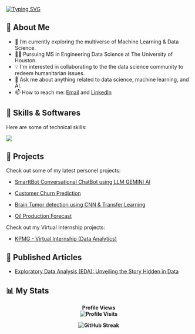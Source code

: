 [![Typing SVG](https://readme-typing-svg.demolab.com?font=Fira+Code&pause=1000&color=2ECC40&width=720&lines=%F0%9F%91%8B+%0A+Hey%2C+there%21%21+I'm+Manish+and+Welcome+to+my+Profile%21)](https://git.io/typing-svg)

## :dart:  About Me 

- 🔭 I’m currently exploring the multiverse of Machine Learning & Data Science.
- :man_student: Pursuing MS in Engineering Data Science at The University of Houston.
- :bulb: I'm interested in collaborating to the the data science community to redeem humanitarian issues.
- 💬 Ask me about anything related to data science, machine learning, and AI.
- 📫 How to reach me: [Email](mrawat@cougarnet.uh.edu) and [LinkedIn](https://www.linkedin.com/in/manishrawat07/)           
              
## :toolbox:  Skills & Softwares

Here are some of technical skills:

<p align="left">
  <a href="https://skillicons.dev">
    <img src="https://skillicons.dev/icons?i=py,r,mysql,aws,tensorflow,ai,pytorch,kubernetes,html,django,flask,stackoverflow,git" />
  </a>
</p>
              
## :briefcase:  Projects 

Check out some of my latest personel projects:
- [SmarttBot Conversational ChatBot using LLM GEMINI AI](https://github.com/ManishRawat07/SmartBot)

- [Customer Churn Prediction](https://checkcustomerchurn.streamlit.app/)
  
- [Brain Tumor detection using CNN & Transfer Learning](https://github.com/ManishRawat07/Brain-Tumor-detection-using-CNN-TL)

- [Oil Production Forecast](https://github.com/ManishRawat07/PETR6397-Final-Project-Oil-Production-Forecasting-using-Machine-Learning)


Check out my Virtual Internship projects:

- [KPMG - Virtual Internship (Data Analytics)](https://github.com/ManishRawat07/Virtual-Internships/tree/main/3.%20KPMG%20Virtual%20Internship%20-%20Data%20Analytics)

## :newspaper: Published Articles

- [Exploratory Data Analysis (EDA): Unveiling the Story Hidden in Data](https://www.linkedin.com/pulse/exploratory-data-analysis-eda-unveiling-story-hidden-manish-rawat%3FtrackingId=pZsc9rcaS1yfhb7NYtrFyw%253D%253D/?trackingId=pZsc9rcaS1yfhb7NYtrFyw%3D%3D)

## :bar_chart:  My Stats

<p align="center"> <b>Profile Views<b> 
  <br>
  <img src="https://profile-counter.glitch.me/{ManishRawat07}/count.svg" alt="Profile Visits" />
</p>

<p align="center">
    <img src="http://github-readme-streak-stats.herokuapp.com?user=ManishRawat07&theme=dark&background=000000" alt="GitHub Streak" />
</p>

<!--

<img src="https://github-readme-stats.vercel.app/api?username=ManishRawat07&show_icons=true&theme=tokyonight" align="left" height=160em>

  
 <img src="https://github-readme-stats.vercel.app/api/top-langs/?username=ManishRawat07&layout=compact&theme=dark" align="right" height=160em> 
 
 -->
  
  
  

